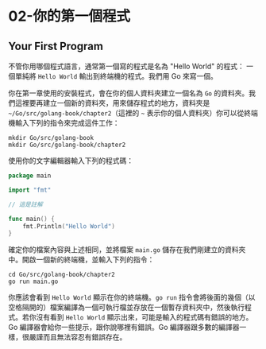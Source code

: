# 02-你的第一個程式

## Your First Program

不管你用哪個程式語言，通常第一個寫的程式是名為 "Hello World" 的程式： 一個單純將 `Hello World` 輸出到終端機的程式。我們用 Go 來寫一個。

你在第一章使用的安裝程式，會在你的個人資料夾建立一個名為 `Go` 的資料夾。我們這裡要再建立一個新的資料夾，用來儲存程式的地方，資料夾是 `~/Go/src/golang-book/chapter2`（這裡的 `~` 表示你的個人資料夾）你可以從終端機輸入下列的指令來完成這件工作：

```
mkdir Go/src/golang-book
mkdir Go/src/golang-book/chapter2
```

使用你的文字編輯器輸入下列的程式碼：

```go
package main

import "fmt"

// 這是註解

func main() {
    fmt.Println("Hello World")
}
```

確定你的檔案內容與上述相同，並將檔案 `main.go` 儲存在我們剛建立的資料夾中。開啟一個新的終端機，並輸入下列的指令：

```
cd Go/src/golang-book/chapter2
go run main.go
```

你應該會看到 `Hello World` 顯示在你的終端機。`go run` 指令會將後面的幾個（以空格隔開的）檔案編譯為一個可執行檔並存放在一個暫存資料夾中，然後執行程式。若你沒有看到 `Hello World` 顯示出來，可能是輸入的程式碼有錯誤的地方。Go 編譯器會給你一些提示，跟你說哪裡有錯誤。Go 編譯器跟多數的編譯器一樣，很嚴謹而且無法容忍有錯誤存在。
